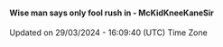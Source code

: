 #### Wise man says only fool rush in - McKidKneeKaneSir
Updated on 29/03/2024 - 16:09:40 (UTC) Time Zone
